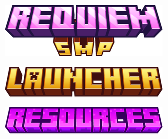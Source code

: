 ![title](requiem_smp_title.png)
---
## [![Banner](requiemSMP_github_launcher_title.png)](https://github.com/v4nixd/requiemSMP/releases/tag/pre-release)
## [![Banner](requiemSMP_github_resources_title.png)](https://github.com/v4nixd/requiemSMP/releases/tag/resources)
